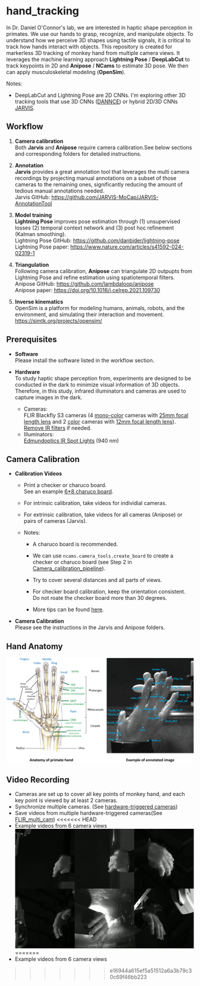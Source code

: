 # hand_tracking
In Dr. Daniel O'Connor's lab, we are interested in haptic shape perception in primates. We use our hands to grasp, recognize, and manipulate objects. To understand how we perceive 3D shapes using tactile signals, it is critical to track how hands interact with objects. This repository is created for markerless 3D tracking of monkey hand from multiple camera views. It leverages the machine learning approach **Lightning Pose** / **DeepLabCut** to track keypoints in 2D and **Anipose** / **NCams** to estimate 3D pose. We then can apply musculoskeletal modeling (**OpenSim**). 


Notes:
- DeepLabCut and Lightning Pose are 2D CNNs. I'm exploring other 3D tracking tools that use 3D CNNs ([DANNCE](https://github.com/spoonsso/dannce)) or hybrid 2D/3D CNNs [JARVIS](https://github.com/JARVIS-MoCap/JARVIS-HybridNet). 

 
## Workflow
1. **Camera calibration** \
Both **Jarvis** and **Anipose** require camera calibration.See below sections and corresponding folders for detailed instructions. 

2. **Annotation** \
**Jarvis** provides a great annotation tool that leverages the multi camera recordings by projecting manual annotations on a subset of those cameras to the remaining ones, significantly reducing the amount of tedious manual annotations needed. \
Jarvis GitHub: https://github.com/JARVIS-MoCap/JARVIS-AnnotationTool

3. **Model training** \
**Lightning Pose** improves pose estimation through (1) unsupervised losses (2) temporal context network and (3) post hoc refinement (Kalman smoothing). \
Lightning Pose GitHub: https://github.com/danbider/lightning-pose \
Lightning Pose paper: https://www.nature.com/articles/s41592-024-02319-1

4. **Triangulation** \
Following camera calibration, **Anipose** can triangulate 2D outpupts from Lightning Pose and refine estimation using spatiotemporal filters. \
Anipose GitHub: https://github.com/lambdaloop/anipose \
Anipose paper: https://doi.org/10.1016/j.celrep.2021.109730

5. **Inverse kinematics** \
OpenSim is a platform for modeling humans, animals, robots, and the environment, and simulating their interaction and movement.   https://simtk.org/projects/opensim/



## Prerequisites
- **Software** \
  Please install the software listed in the workflow section.

- **Hardware**\
To study haptic shape perception from, experiments are designed to be conducted in the dark to minimize visual information of 3D objects. Therefore, in this study, infrared illuminators and cameras are used to capture images in the dark. 
  - Cameras:\
    FLIR Blackfly S3 cameras (4 [mono-color](https://www.edmundoptics.com/p/bfs-u3-23s3m-c-usb3-blackflyreg-s-monochrome-camera/41346/#) cameras with [25mm focal length lens](https://www.edmundoptics.com/p/25mm-uc-series-fixed-focal-length-lens/2971/) and 2 [color](https://www.edmundoptics.com/p/bfs-u3-23s3c-c-usb3-blackflyreg-s-color-camera/41347/) cameras with [12mm focal length lens](https://www.edmundoptics.com/p/12mm-uc-series-fixed-focal-length-lens/2969/)).\
    [Remove IR filters](https://www.flir.com/support-center/iis/machine-vision/knowledge-base/removing-the-ir-filter-from-a-color-camera/ ) if needed.
  - Illuminators:\
    [Edmundoptics IR Spot Lights](https://www.edmundoptics.com/f/advanced-illumination-long-working-distance-high-intensity-spot-lights/39791/) (940 nm)
  
## Camera Calibration
- **Calibration Videos**
  - Print a checker or charuco board. \
  See an example [6*8 charuco board](NCams/charuco_board_6x8.pdf).

  - For intrinsic calibration, take videos for individial cameras. 
  - For extrinsic calibration, take videos for all cameras (Anipose) or pairs of cameras (Jarvis).
  - Notes:
    - A charuco board is recommended. 
    - We can use `ncams.camera_tools.create_board` to create a checker or charuco board (see Step 2 in [Camera_calibration_pipeline](NCams/Camera_calibration_pipeline.ipynb)).
  
    - Try to cover several distances and all parts of views.
    - For checker board calibration, keep the orientation consistent. Do not roate the checker board more than 30 degrees.
    - More tips can be found [here](https://deeplabcut.github.io/DeepLabCut/docs/Overviewof3D.html). 

- **Camera Calibration**
\
Please see the instructions in the Jarvis and Anipose folders.

## Hand Anatomy 
<img src="examples/Hand_annotation_example.png" width="800"> 

## Video Recording
  - Cameras are set up to cover all key points of monkey hand, and each key point is viewed by at least 2 cameras.
  - Synchronize multiple cameras. (See [hardware-triggered cameras](https://github.com/williamsnider/nidaq))
  - Save videos from multiple hardware-triggered cameras(See [FLIR_multi_cam](https://github.com/williamsnider/FLIR_multi_cam))
<<<<<<< HEAD
  - Example videos from 6 camera views \
 [![Watch the video](examples/2024-04-15_10-36-24_969748_resized5.jpg)](examples/2024-04-15_10-36-24_969748_resized5.mp4)
=======
  - Example videos from 6 camera views 
>>>>>>> e16944a615ef5a51512a6a3b79c30c69f46bb223

  
  
  

